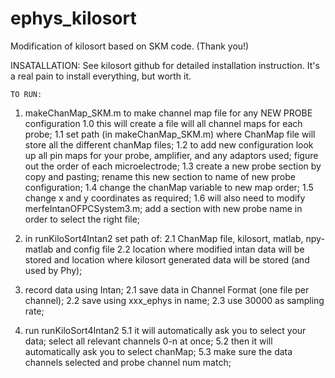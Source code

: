 # ephys_kilosort
Modification of kilosort based on SKM code. (Thank you!)

INSATALLATION:
See kilosort github for detailed installation instruction. It's a real pain to install everything, but worth it.

    TO RUN: 
1. makeChanMap_SKM.m to make channel map file for any NEW PROBE configuration
  1.0 this will create a file will all channel maps for each probe;
  1.1 set path (in makeChanMap_SKM.m) where ChanMap file will store all the different chanMap files;
  1.2 to add new configuration look up all pin maps for your probe, amplifier, and any adaptors used; 
      figure out the order of each microelectrode;
  1.3 create a new probe section by copy and pasting; rename this new section to name of new probe configuration;
  1.4 change the chanMap variable to new map order;
  1.5 change x and y coordinates as required;
  1.6 will also need to modify merfeIntanOFPCSystem3.m; add a section with new probe name in order to select the right file;

2. in runKiloSort4Intan2 set path of: 
  2.1 ChanMap file, kilosort, matlab, npy-matlab and config file
  2.2 location where modified intan data will be stored and location where kilosort generated data will be stored (and used by Phy);

3. record data using Intan; 
  2.1 save data in Channel Format (one file per channel); 
  2.2 save using xxx_ephys in name;
  2.3 use 30000 as sampling rate;

4. run runKiloSort4Intan2
  5.1 it will automatically ask you to select your data; select all relevant channels 0-n at once;
  5.2 then it will automatically ask you to select chanMap; 
  5.3 make sure the data channels selected and probe channel num match; 

